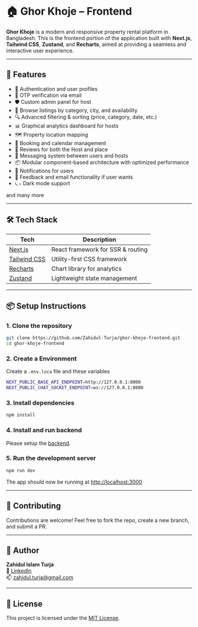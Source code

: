 # 🏠 Ghor Khoje – Frontend

**Ghor Khoje** is a modern and responsive property rental platform in Bangladesh. This is the frontend portion of the application built with **Next.js**, **Tailwind CSS**, **Zustand**, and **Recharts**, aimed at providing a seamless and interactive user experience.

---

## 🚀 Features

- 🔐 Authentication and user profiles
- 📩 OTP verification via email
- 🛡️ Custom admin panel for host
- 🏡 Browse listings by category, city, and availability
- 🔍 Advanced filtering & sorting (price, category, date, etc.)
- 📊 Graphical analytics dashboard for hosts
- 🗺️ Property location mapping
- 📅 Booking and calendar management
- 📝 Reviews for both the Host and place
- 💬 Messaging system between users and hosts
- 📦 Modular component-based architecture with optimized performance
- 🔔 Notifications for users
- 💬 Feedback and email functionality if user wants
- ⏾⋆ Dark mode support

and many more

---

## 🛠️ Tech Stack

| Tech                                     | Description                       |
| ---------------------------------------- | --------------------------------- |
| [Next.js](https://nextjs.org/)           | React framework for SSR & routing |
| [Tailwind CSS](https://tailwindcss.com/) | Utility-first CSS framework       |
| [Recharts](https://recharts.org/)        | Chart library for analytics       |
| [Zustand](https://zustand-demo.pmnd.rs/) | Lightweight state management      |

---

## 📦 Setup Instructions

### 1. Clone the repository

```bash
git clone https://github.com/Zahidul-Turja/ghor-khoje-frontend.git
cd ghor-khoje-frontend
```

### 2. Create a Environment

Create a `.env.loca` file and these variables

```bash
NEXT_PUBLIC_BASE_API_ENDPOINT=http://127.0.0.1:8000
NEXT_PUBLIC_CHAT_SOCKET_ENDPOINT=ws://127.0.0.1:8000
```

### 3. Install dependencies

```bash
npm install
```

### 4. Install and run backend

Please setup the [backend](https://github.com/Zahidul-Turja/ghor-khoje-backend).

### 5. Run the development server

```bash
npm run dev
```

The app should now be running at [http://localhost:3000](http://localhost:3000)

---

## 🤝 Contributing

Contributions are welcome! Feel free to fork the repo, create a new branch, and submit a PR.

---

## 🧑 Author

**Zahidul Islam Turja**  
🔗 [LinkedIn](https://linkedin.com/in/zahidul-turja)  
📫 zahidul.turja@gmail.com

---

## 📝 License

This project is licensed under the [MIT License](LICENSE).
